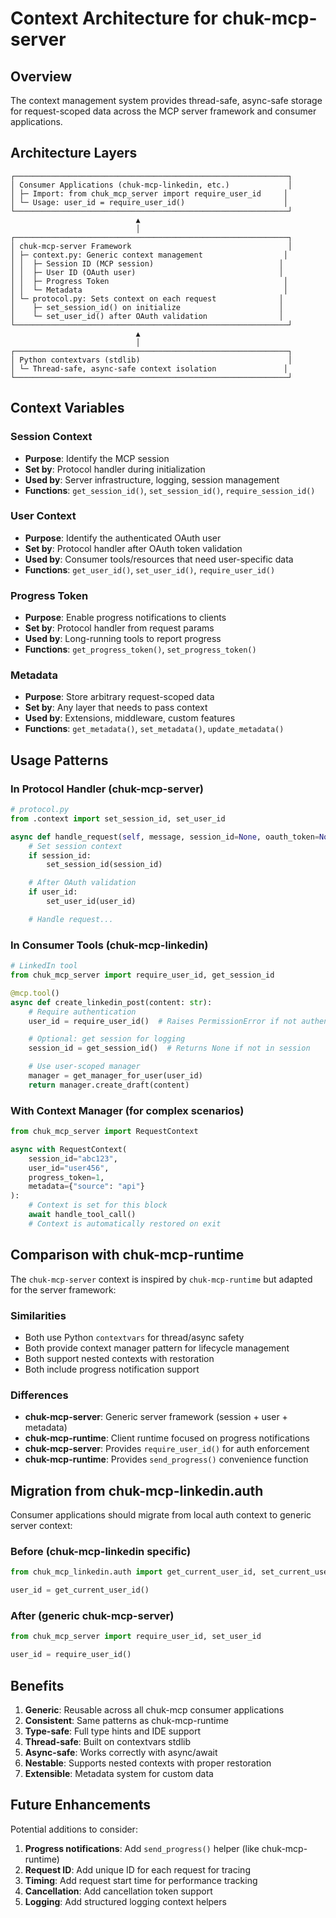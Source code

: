 # Context Architecture for chuk-mcp-server

## Overview

The context management system provides thread-safe, async-safe storage for request-scoped data across the MCP server framework and consumer applications.

## Architecture Layers

```
┌─────────────────────────────────────────────────────────────┐
│ Consumer Applications (chuk-mcp-linkedin, etc.)             │
│ ├─ Import: from chuk_mcp_server import require_user_id     │
│ └─ Usage: user_id = require_user_id()                      │
└─────────────────────────────────────────────────────────────┘
                            ▲
                            │
┌─────────────────────────────────────────────────────────────┐
│ chuk-mcp-server Framework                                   │
│ ├─ context.py: Generic context management                  │
│ │  ├─ Session ID (MCP session)                            │
│ │  ├─ User ID (OAuth user)                                │
│ │  ├─ Progress Token                                       │
│ │  └─ Metadata                                             │
│ └─ protocol.py: Sets context on each request              │
│    ├─ set_session_id() on initialize                      │
│    └─ set_user_id() after OAuth validation                │
└─────────────────────────────────────────────────────────────┘
                            ▲
                            │
┌─────────────────────────────────────────────────────────────┐
│ Python contextvars (stdlib)                                 │
│ └─ Thread-safe, async-safe context isolation               │
└─────────────────────────────────────────────────────────────┘
```

## Context Variables

### Session Context
- **Purpose**: Identify the MCP session
- **Set by**: Protocol handler during initialization
- **Used by**: Server infrastructure, logging, session management
- **Functions**: `get_session_id()`, `set_session_id()`, `require_session_id()`

### User Context
- **Purpose**: Identify the authenticated OAuth user
- **Set by**: Protocol handler after OAuth token validation
- **Used by**: Consumer tools/resources that need user-specific data
- **Functions**: `get_user_id()`, `set_user_id()`, `require_user_id()`

### Progress Token
- **Purpose**: Enable progress notifications to clients
- **Set by**: Protocol handler from request params
- **Used by**: Long-running tools to report progress
- **Functions**: `get_progress_token()`, `set_progress_token()`

### Metadata
- **Purpose**: Store arbitrary request-scoped data
- **Set by**: Any layer that needs to pass context
- **Used by**: Extensions, middleware, custom features
- **Functions**: `get_metadata()`, `set_metadata()`, `update_metadata()`

## Usage Patterns

### In Protocol Handler (chuk-mcp-server)

```python
# protocol.py
from .context import set_session_id, set_user_id

async def handle_request(self, message, session_id=None, oauth_token=None):
    # Set session context
    if session_id:
        set_session_id(session_id)

    # After OAuth validation
    if user_id:
        set_user_id(user_id)

    # Handle request...
```

### In Consumer Tools (chuk-mcp-linkedin)

```python
# LinkedIn tool
from chuk_mcp_server import require_user_id, get_session_id

@mcp.tool()
async def create_linkedin_post(content: str):
    # Require authentication
    user_id = require_user_id()  # Raises PermissionError if not authenticated

    # Optional: get session for logging
    session_id = get_session_id()  # Returns None if not in session

    # Use user-scoped manager
    manager = get_manager_for_user(user_id)
    return manager.create_draft(content)
```

### With Context Manager (for complex scenarios)

```python
from chuk_mcp_server import RequestContext

async with RequestContext(
    session_id="abc123",
    user_id="user456",
    progress_token=1,
    metadata={"source": "api"}
):
    # Context is set for this block
    await handle_tool_call()
    # Context is automatically restored on exit
```

## Comparison with chuk-mcp-runtime

The `chuk-mcp-server` context is inspired by `chuk-mcp-runtime` but adapted for the server framework:

### Similarities
- Both use Python `contextvars` for thread/async safety
- Both provide context manager pattern for lifecycle management
- Both support nested contexts with restoration
- Both include progress notification support

### Differences
- **chuk-mcp-server**: Generic server framework (session + user + metadata)
- **chuk-mcp-runtime**: Client runtime focused on progress notifications
- **chuk-mcp-server**: Provides `require_user_id()` for auth enforcement
- **chuk-mcp-runtime**: Provides `send_progress()` convenience function

## Migration from chuk-mcp-linkedin.auth

Consumer applications should migrate from local auth context to generic server context:

### Before (chuk-mcp-linkedin specific)
```python
from chuk_mcp_linkedin.auth import get_current_user_id, set_current_user

user_id = get_current_user_id()
```

### After (generic chuk-mcp-server)
```python
from chuk_mcp_server import require_user_id, set_user_id

user_id = require_user_id()
```

## Benefits

1. **Generic**: Reusable across all chuk-mcp consumer applications
2. **Consistent**: Same patterns as chuk-mcp-runtime
3. **Type-safe**: Full type hints and IDE support
4. **Thread-safe**: Built on contextvars stdlib
5. **Async-safe**: Works correctly with async/await
6. **Nestable**: Supports nested contexts with proper restoration
7. **Extensible**: Metadata system for custom data

## Future Enhancements

Potential additions to consider:

1. **Progress notifications**: Add `send_progress()` helper (like chuk-mcp-runtime)
2. **Request ID**: Add unique ID for each request for tracing
3. **Timing**: Add request start time for performance tracking
4. **Cancellation**: Add cancellation token support
5. **Logging**: Add structured logging context helpers
